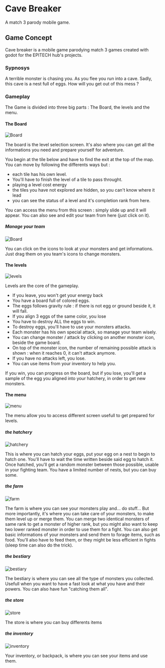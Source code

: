# Cave Breaker

A match 3 parody mobile game.

## Game Concept

Cave breaker is a mobile game parodying match 3 games created with godot for the EPITECH hub's projects.

### Sypnosys

A terrible monster is chasing you. As you flee you run into a cave. Sadly, this cave is a nest full of eggs.
How will you get out of this mess ?

### Gameplay

The Game is divided into three big parts : The Board, the levels and the menu.

#### The Board


![Board](https://github.com/TempoDev/Cave-Breaker/blob/doc/thumbnail_laby_1.png)

The board is the level selection screen. It's also where you can get all the informations you need and prepare yourself for adventure.

You begin at the tile below and have to find the exit at the top of the map. You can move by following the differents ways but :
  * each tile has his own level.
  * You'll have to finish the level of a tile to pass throught.
  * playing a level cost energy
  * the tiles you have not explored are hidden, so you can't know where it lead
  * you can see the status of a level and it's completion rank from here.

You can access the menu from this screen : simply slide up and it will appear.
You can also see and edit your team from here (just click on it).

##### Manage your team

![Board](https://github.com/TempoDev/Cave-Breaker/blob/doc/thumbnail_select.png)

You can click on the icons to look at your monsters and get informations.
Just drag them on you team's icons to change monsters.

#### The levels

![levels](https://github.com/TempoDev/Cave-Breaker/blob/doc/thumbnail_board.png)

Levels are the core of the gameplay.
   * If you leave, you won't get your energy back
   * You have a board full of colored eggs.
   * The eggs follows gravity rule : if there is not egg or ground beside it, it will fall.
   * If you align 3 eggs of the same color, you lose
   * You have to destroy ALL the eggs to win.
   * To destroy eggs, you'll have to use your monsters attacks.
   * Each monster has his own special attack, so manage your team wisely.
   * You can change monster / attack by clicking on another monster icon, beside the game board.
   * On top of the monster icon, the number of remaining possible attack is shown : when it reaches 0, it can't attack anymore.
   * If you have no attacks left, you lose.
   * You can use items from your inventory to help you.
   
If you win, you can progress on the board, but if you lose, you'll get a sample of the egg you aligned into your hatchery, in order to get new monsters.

#### The menu

![menu](https://github.com/TempoDev/Cave-Breaker/blob/doc/thumbnail_menu%201.png)

The menu allow you to access different screen usefull to get prepared for levels.

##### the hatchery

![hatchery](https://github.com/TempoDev/Cave-Breaker/blob/doc/thumbnail_hatcherie.png)

This is where you can hatch your eggs, put your egg on a nest to begin to hatch one. You'll have to wait the time written beside said egg to hatch it. Once hatched, you'll get a random monster between those possible, usable in your fighting team.
You have a limited number of nests, but you can buy some.

##### the farm

![farm](https://github.com/TempoDev/Cave-Breaker/blob/doc/thumbnail_Projet%201.png)

The farm is where you can see your monsters play and... do stuff...
But more importantly, it's where you can take care of your monsters, to make them level up or merge them.
You can merge two identical monsters of same rank to get a monster of higher rank, but you might also want to keep two lower ranked monster in order to use them for a fight.
You can also get basic informations of your monsters and send them to forage items, such as food.
You'll also have to feed them, or they might be less efficient in fights (sleep time can also do the trick).

##### the bestiary

![bestiary](https://github.com/TempoDev/Cave-Breaker/blob/doc/thumbnail_bestary.png)

The bestiary is where you can see all the type of monsters you collected. Usefull when you want to have a fast look at what you have and their powers.
You can also have fun "catching them all".

##### the store

![store](https://github.com/TempoDev/Cave-Breaker/blob/doc/thumbnail_shop.png)

The store is where you can buy differents items

##### the inventory

![inventory](https://github.com/TempoDev/Cave-Breaker/blob/doc/thumbnail_items.png)

Your inventory, or backpack, is where you can see your items and use them.
